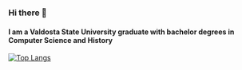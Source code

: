 ### Hi there 👋
#### I am a Valdosta State University graduate with bachelor degrees in Computer Science and History

<!--
**MichaelMontgom/MichaelMontgom** is a ✨ _special_ ✨ repository because its `README.md` (this file) appears on your GitHub profile.

Here are some ideas to get you started:

- 🔭 I’m currently working on ...
- 🌱 I’m currently learning ...
- 👯 I’m looking to collaborate on ...
- 🤔 I’m looking for help with ...
- 💬 Ask me about ...
- 📫 How to reach me: ...
- 😄 Pronouns: ...
- ⚡ Fun fact: ...
-->


[![Top Langs](https://github-readme-stats.vercel.app/api/top-langs/?username=MichaelMontgom&layout=compact&theme=dark)](https://github.com/MichaelMontgom/github-readme-stats)
